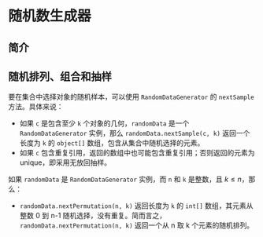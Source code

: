 # 随机数生成器

## 简介



## 随机排列、组合和抽样

要在集合中选择对象的随机样本，可以使用 `RandomDataGenerator` 的 `nextSample` 方法。具体来说：

- 如果 `c` 是包含至少 `k` 个对象的几何，`randomData` 是一个 `RandomDataGenerator` 实例，那么 `randomData.nextSample(c, k)` 返回一个长度为 `k` 的 `object[]` 数组，包含从集合中随机选择的元素。
- 如果 `c` 包含重复引用，返回的数组中也可能包含重复引用；否则返回的元素为 unique，即采用无放回抽样。

如果 `randomData` 是 `RandomDataGenerator` 实例，而 `n` 和 `k` 是整数，且 $k\le n$，那么：

- `randomData.nextPermutation(n, k)` 返回长度为 `k` 的 `int[]` 数组，其元素从整数 0 到 n-1 随机选择，没有重复。简而言之，`randomData.nextPermutation(n, k)` 返回一个从 n 取 k 个元素的随机排列。